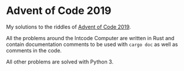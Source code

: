 # Advent of Code 2019

My solutions to the riddles of [Advent of Code 2019](https://adventofcode.com/2019).

All the problems around the Intcode Computer are written in Rust and contain documentation comments to be used with `cargo doc` as well as comments in the code.

All other problems are solved with Python 3.
